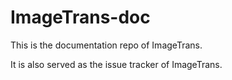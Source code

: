 # ImageTrans-doc

This is the documentation repo of ImageTrans.

It is also served as the issue tracker of ImageTrans.
